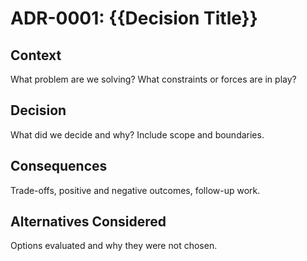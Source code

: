 # ADR-0001: {{Decision Title}}

## Context

What problem are we solving? What constraints or forces are in play?

## Decision

What did we decide and why? Include scope and boundaries.

## Consequences

Trade-offs, positive and negative outcomes, follow-up work.

## Alternatives Considered

Options evaluated and why they were not chosen.
